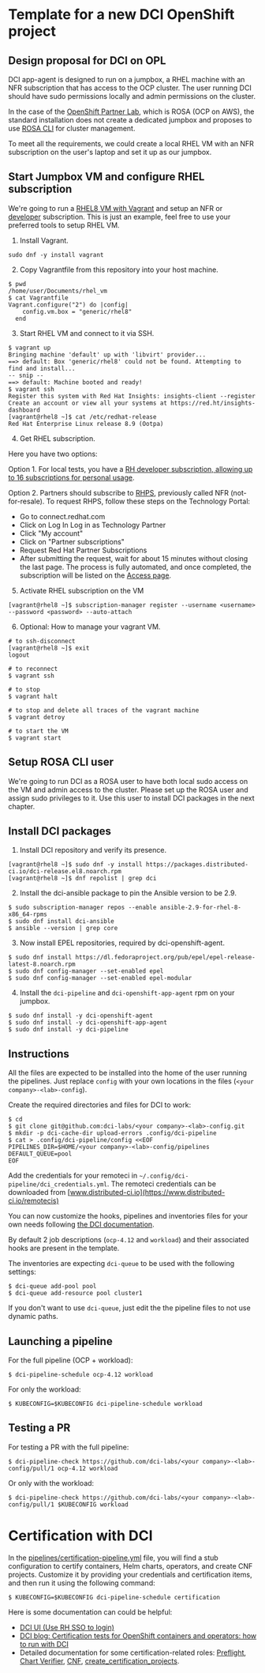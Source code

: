 # Template for a new DCI OpenShift project

## Design proposal for DCI on OPL

DCI app-agent is designed to run on a jumpbox, a RHEL machine with an NFR subscription that has access to the OCP cluster. The user running DCI should have sudo permissions locally and admin permissions on the cluster.

In the case of the [OpenShift Partner Lab](https://connect.redhat.com/en/blog/introducing-openshift-partner-lab), which is ROSA (OCP on AWS), the standard installation does not create a dedicated jumpbox and proposes to use [ROSA CLI](https://docs.openshift.com/rosa/rosa_install_access_delete_clusters/rosa-sts-accessing-cluster.html) for cluster management.

To meet all the requirements, we could create a local RHEL VM with an NFR subscription on the user's laptop and set it up as our jumpbox.

## Start Jumpbox VM and configure RHEL subscription

We're going to run a [RHEL8 VM with Vagrant](https://app.vagrantup.com/generic/boxes/rhel8) and setup an NFR or [developer](https://developers.redhat.com/articles/faqs-no-cost-red-hat-enterprise-linux#general) subscription. This is just an example, feel free to use your preferred tools to setup RHEL VM.

1. Install Vagrant.

```
sudo dnf -y install vagrant
```

2. Copy Vagrantfile from this repository into your host machine.

```
$ pwd
/home/user/Documents/rhel_vm
$ cat Vagrantfile
Vagrant.configure("2") do |config|
    config.vm.box = "generic/rhel8"
  end
```

3. Start RHEL VM and connect to it via SSH.

```
$ vagrant up
Bringing machine 'default' up with 'libvirt' provider...
==> default: Box 'generic/rhel8' could not be found. Attempting to find and install...
-- snip --
==> default: Machine booted and ready!
$ vagrant ssh
Register this system with Red Hat Insights: insights-client --register
Create an account or view all your systems at https://red.ht/insights-dashboard
[vagrant@rhel8 ~]$ cat /etc/redhat-release
Red Hat Enterprise Linux release 8.9 (Ootpa)
```

4. Get RHEL subscription.

Here you have two options:

Option 1. For local tests, you have a [RH developer subscription, allowing up to 16 subscriptions for personal usage](https://developers.redhat.com/articles/faqs-no-cost-red-hat-enterprise-linux#general).

Option 2. Partners should subscribe to [RHPS](https://github.com/dci-labs/dallas-internal-docs/blob/master/partner_rhel_and_ocp_subscription/access.redhat.com), previously called NFR (not-for-resale).
To request RHPS, follow these steps on the Technology Portal:
- Go to connect.redhat.com
- Click on Log In Log in as Technology Partner
- Click "My account"
- Click on "Partner subscriptions"
- Request Red Hat Partner Subscriptions
- After submitting the request, wait for about 15 minutes without closing the last page. The process is fully automated, and once completed, the subscription will be listed on the [Access page](https://github.com/dci-labs/dallas-internal-docs/blob/master/partner_rhel_and_ocp_subscription/access.redhat.com).

5. Activate RHEL subscription on the VM

```
[vagrant@rhel8 ~]$ subscription-manager register --username <username> --password <password> --auto-attach
```

6. Optional: How to manage your vagrant VM.

```
# to ssh-disconnect
[vagrant@rhel8 ~]$ exit
logout

# to reconnect
$ vagrant ssh

# to stop
$ vagrant halt

# to stop and delete all traces of the vagrant machine
$ vagrant detroy

# to start the VM
$ vagrant start
```

## Setup ROSA CLI user

We're going to run DCI as a ROSA user to have both local sudo access on the VM and admin access to the cluster. Please set up the ROSA user and assign sudo privileges to it. Use this user to install DCI packages in the next chapter.

## Install DCI packages

1. Install DCI repository and verify its presence.

```
[vagrant@rhel8 ~]$ sudo dnf -y install https://packages.distributed-ci.io/dci-release.el8.noarch.rpm
[vagrant@rhel8 ~]$ dnf repolist | grep dci
```

2. Install the dci-ansible package to pin the Ansible version to be 2.9.

```
$ sudo subscription-manager repos --enable ansible-2.9-for-rhel-8-x86_64-rpms
$ sudo dnf install dci-ansible
$ ansible --version | grep core
```

3. Now install EPEL repositories, required by dci-openshift-agent.

```
$ sudo dnf install https://dl.fedoraproject.org/pub/epel/epel-release-latest-8.noarch.rpm
$ sudo dnf config-manager --set-enabled epel
$ sudo dnf config-manager --set-enabled epel-modular
```

4. Install the `dci-pipeline` and `dci-openshift-app-agent` rpm on your jumpbox.

```
$ sudo dnf install -y dci-openshift-agent
$ sudo dnf install -y dci-openshift-app-agent
$ sudo dnf install -y dci-pipeline
```

## Instructions

All the files are expected to be installed into the home of the user running the pipelines. Just replace `config` with your own locations in the files (`<your company>-<lab>-config`).


Create the required directories and files for DCI to work:

```ShellSession
$ cd
$ git clone git@github.com:dci-labs/<your company>-<lab>-config.git
$ mkdir -p dci-cache-dir upload-errors .config/dci-pipeline
$ cat > .config/dci-pipeline/config <<EOF
PIPELINES_DIR=$HOME/<your company>-<lab>-config/pipelines
DEFAULT_QUEUE=pool
EOF
```

Add the credentials for your remoteci in `~/.config/dci-pipeline/dci_credentials.yml`.
The remoteci credentials can be downloaded from [www.distributed-ci.io](https://www.distributed-ci.io/remotecis)

You can now customize the hooks, pipelines and inventories files for
your own needs following [the DCI documentation](https://docs.distributed-ci.io/).

By default 2 job descriptions (`ocp-4.12` and `workload`) and their
associated hooks are present in the template.

The inventories are expecting `dci-queue` to be used with the
following settings:

```ShellSession
$ dci-queue add-pool pool
$ dci-queue add-resource pool cluster1
```

If you don't want to use `dci-queue`, just edit the the pipeline files
to not use dynamic paths.

## Launching a pipeline

For the full pipeline (OCP + workload):

```ShellSession
$ dci-pipeline-schedule ocp-4.12 workload
```

For only the workload:

```ShellSession
$ KUBECONFIG=$KUBECONFIG dci-pipeline-schedule workload
```

## Testing a PR

For testing a PR with the full pipeline:

```ShellSession
$ dci-pipeline-check https://github.com/dci-labs/<your company>-<lab>-config/pull/1 ocp-4.12 workload
```

Or only with the workload:

```ShellSession
$ dci-pipeline-check https://github.com/dci-labs/<your company>-<lab>-config/pull/1 $KUBECONFIG workload
```

# Certification with DCI

In the [pipelines/certification-pipeline.yml](https://github.com/dci-labs/template-ocp-config/blob/main/pipelines/certification-pipeline.yml) file, you will find a stub configuration to certify containers, Helm charts, operators, and create CNF projects. Customize it by providing your credentials and certification items, and then run it using the following command:

```ShellSession
$ KUBECONFIG=$KUBECONFIG dci-pipeline-schedule certification
```

Here is some documentation can could be helpful:
- [DCI UI (Use RH SSO to login)](https://www.distributed-ci.io/jobs?limit=20&offset=0&sort=-created_at&where=state:active)
- [DCI blog: Certification tests for OpenShift containers and operators: how to run with DCI](https://blog.distributed-ci.io/preflight-integration-in-dci.html)
- Detailed documentation for some certification-related roles: [Preflight](https://github.com/redhatci/ansible-collection-redhatci-ocp/tree/main/roles/preflight), [Chart Verifier](https://github.com/redhatci/ansible-collection-redhatci-ocp/tree/main/roles/chart_verifier), [CNF](https://github.com/redhatci/ansible-collection-redhatci-ocp/tree/main/roles/openshift_cnf), [create_certification_projects](https://github.com/redhatci/ansible-collection-redhatci-ocp/tree/main/roles/create_certification_project).
